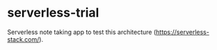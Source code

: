 # serverless-trial
Serverless note taking app to test this architecture (https://serverless-stack.com/).
